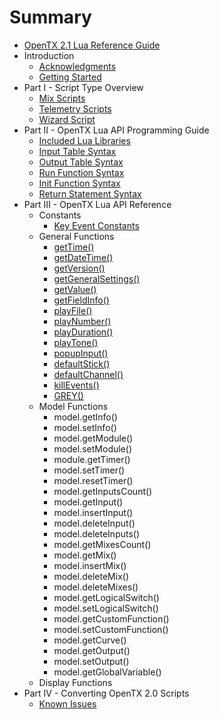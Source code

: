 # Summary

* [OpenTX 2.1 Lua Reference Guide](README.md)
* Introduction
   * [Acknowledgments](acknowledgments.md)
   * [Getting Started](getting_started.md)
* Part I - Script Type Overview
   * [Mix Scripts](mix.md)
   * [Telemetry Scripts](telemetry.md)
   * [Wizard Script](wizard.md)
* Part II - OpenTX Lua API Programming Guide
   * [Included Lua Libraries](included_lua_libraries.md)
   * [Input Table Syntax](input_table_syntax.md)
   * [Output Table Syntax](output_table_syntax.md)
   * [Run Function Syntax](run_function_syntax.md)
   * [Init Function Syntax](init_function_syntax.md)
   * [Return Statement Syntax](return_statement_syntax.md)
* Part III - OpenTX Lua API Reference
   * Constants
       * [Key Event Constants](key_events.md)
   * General Functions
       * [getTime()](gettime.md)
       * [getDateTime()](getdatetime.md)
       * [getVersion()](getversion.md)
       * [getGeneralSettings()](getgeneralsettings.md)
       * [getValue()](getvalue_function.md)
       * [getFieldInfo()](getfieldinfo_function.md)
       * [playFile()](playfile.md)
       * [playNumber()](playnumber.md)
       * [playDuration()](playduration.md)
       * [playTone()](playtone.md)
       * [popupInput()](popupinput.md)
       * [defaultStick()](defaultstick.md)
       * [defaultChannel()](defaultchannel.md)
       * [killEvents()](killevents.md)
       * [GREY()](grey.md)
   * Model Functions
       * model.getInfo()
       * model.setInfo()
       * model.getModule()
       * model.setModule()
       * module.getTimer()
       * model.setTimer()
       * model.resetTimer()
       * model.getInputsCount()
       * model.getInput()
       * model.insertInput()
       * model.deleteInput()
       * model.deleteInputs()
       * model.getMixesCount()
       * model.getMix()
       * model.insertMix()
       * model.deleteMix()
       * model.deleteMixes()
       * model.getLogicalSwitch()
       * model.setLogicalSwitch()
       * model.getCustomFunction()
       * model.setCustomFunction()
       * model.getCurve()
       * model.getOutput()
       * model.setOutput()
       * model.getGlobalVariable()
   * Display Functions
* Part IV - Converting OpenTX 2.0 Scripts
   * [Known Issues](known_issues.md)

